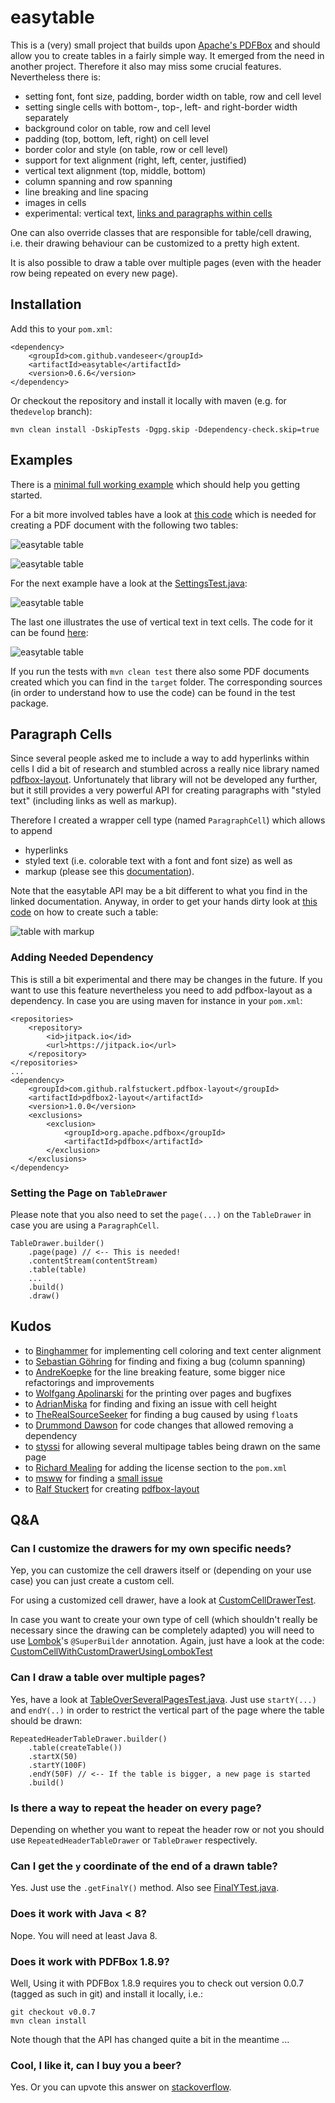 # easytable

This is a (very) small project that builds upon
[Apache's PDFBox](http://pdfbox.apache.org) and should allow you
to create tables in a fairly simple way.
It emerged from the need in another project. Therefore it also may miss some
crucial features. Nevertheless there is:

*   setting font, font size, padding, border width on table, row and cell level
*   setting single cells with bottom-, top-, left- and right-border width separately
*   background color on table, row and cell level
*   padding (top, bottom, left, right) on cell level
*   border color and style (on table, row or cell level)
*   support for text alignment (right, left, center, justified)
*   vertical text alignment (top, middle, bottom)
*   column spanning and row spanning 
*   line breaking and line spacing
*   images in cells
*   experimental: vertical text, [links and paragraphs within cells](#paragraph-cells)

One can also override classes that are responsible for table/cell drawing, i.e. 
their drawing behaviour can be customized to a pretty high extent.

It is also possible to draw a table over multiple pages (even with the 
header row being repeated on every new page).

## Installation

Add this to your `pom.xml`:

    <dependency>
        <groupId>com.github.vandeseer</groupId>
        <artifactId>easytable</artifactId>
        <version>0.6.6</version>
    </dependency>

Or checkout the repository and install it locally with maven (e.g. for the`develop` branch):

    mvn clean install -DskipTests -Dgpg.skip -Ddependency-check.skip=true

## Examples

There is a [minimal full working example](src/test/java/org/vandeseer/MinimumWorkingExample.java) 
which should help you getting started.  

For a bit more involved tables have a look at [this code](src/test/java/org/vandeseer/integrationtest/ExcelLikeExampleTest.java) 
which is needed for creating a PDF document with the following two tables:

![easytable table](doc/example.png)

![easytable table](doc/example2.png)

For the next example have a look at the [SettingsTest.java](src/test/java/org/vandeseer/integrationtest/settings/SettingsTest.java):

![easytable table](doc/example3.png)

The last one illustrates the use of vertical text in text cells. The code for 
it can be found [here](src/test/java/org/vandeseer/integrationtest/VerticalTextCellTest.java):

![easytable table](doc/example4.png)

If you run the tests with `mvn clean test` there also some PDF documents created which you can find in the `target` folder.
The corresponding sources (in order to understand how to use the code) can be found in the test package.

## Paragraph Cells

Since several people asked me to include a way to add hyperlinks within cells I did a bit of research
and stumbled across a really nice library named [pdfbox-layout](https://github.com/ralfstuckert/pdfbox-layout). 
Unfortunately that library will not be developed 
any further, but it still provides a very powerful API for creating paragraphs with "styled text" (including links
as well as markup). 

Therefore I created a wrapper cell type (named `ParagraphCell`) which allows to append
- hyperlinks
- styled text (i.e. colorable text with a font and font size) as well as
- markup (please see this [documentation](https://github.com/ralfstuckert/pdfbox-layout/wiki/Markup)).

Note that the easytable API may be a bit different to what you find in the linked documentation.
Anyway, in order to get your hands dirty look at [this code](src/test/java/org/vandeseer/integrationtest/ParagraphCellTest.java) 
on how to create such a table: 

![table with markup](doc/example_paragraph_cell.png)

### Adding Needed Dependency

This is still a bit experimental and there may be changes in the future. 
If you want to use this feature nevertheless you need to add pdfbox-layout as a dependency. 
In case you are using maven for instance in your `pom.xml`:

    <repositories>
        <repository>
            <id>jitpack.io</id>
            <url>https://jitpack.io</url>
        </repository>
    </repositories>
    ...
    <dependency>
        <groupId>com.github.ralfstuckert.pdfbox-layout</groupId>
        <artifactId>pdfbox2-layout</artifactId>
        <version>1.0.0</version>
        <exclusions>
            <exclusion>
                <groupId>org.apache.pdfbox</groupId>
                <artifactId>pdfbox</artifactId>
            </exclusion>
        </exclusions>
    </dependency>

### Setting the Page on `TableDrawer`

Please note that you also need to set the `page(...)` on the `TableDrawer` in case you 
are using a `ParagraphCell`.

    TableDrawer.builder()
        .page(page) // <-- This is needed!
        .contentStream(contentStream)
        .table(table)
        ...
        .build()
        .draw()

## Kudos

*   to [Binghammer](https://github.com/Binghammer) for implementing cell coloring and text center alignment
*   to [Sebastian Göhring](https://github.com/TheSilentHorizon) for finding and fixing a bug (column spanning)
*   to [AndreKoepke](https://github.com/AndreKoepke) for the line breaking feature, some bigger nice refactorings and 
improvements
*   to [Wolfgang Apolinarski](https://github.com/wapolinar) for the printing over pages and bugfixes
*   to [AdrianMiska](https://github.com/AdrianMiska) for finding and fixing an issue with cell height
*   to [TheRealSourceSeeker](https://github.com/TheRealSourceSeeker) for finding a bug caused by using `float`s
*   to [Drummond Dawson](https://github.com/drumonii) for code changes that allowed removing a dependency
*   to [styssi](https://github.com/styssi) for allowing several multipage tables being drawn on the same page
*   to [Richard Mealing](https://github.com/mealingr) for adding the license section to the `pom.xml`
*   to [msww](https://github.com/msww) for finding a [small issue](https://github.com/vandeseer/easytable/issues/85)
*   to [Ralf Stuckert](https://github.com/ralfstuckert) for creating [pdfbox-layout](https://github.com/ralfstuckert/pdfbox-layout)

## Q&A

### Can I customize the drawers for my own specific needs?

Yep, you can customize the cell drawers itself or (depending on your use case)
you can just create a custom cell. 

For using a customized cell drawer, have a look at 
[CustomCellDrawerTest](src/test/java/org/vandeseer/integrationtest/custom/CustomCellDrawerTest.java).

In case you want to create your own type of cell (which shouldn't really be necessary since the 
drawing can be completely adapted) you will need to use [Lombok](https://projectlombok.org/)'s `@SuperBuilder`
annotation. Again, just have a look at the code: 
[CustomCellWithCustomDrawerUsingLombokTest](src/test/java/org/vandeseer/integrationtest/custom/CustomCellWithCustomDrawerUsingLombokTest.java)

### Can I draw a table over multiple pages?

Yes, have a look at [TableOverSeveralPagesTest.java](src/test/java/org/vandeseer/integrationtest/TableOverSeveralPagesTest.java).
Just use `startY(...)`  and `endY(..)` in order to restrict the vertical part of the page 
where the table should be drawn: 

    RepeatedHeaderTableDrawer.builder()
        .table(createTable())
        .startX(50)
        .startY(100F)
        .endY(50F) // <-- If the table is bigger, a new page is started
        .build()

### Is there a way to repeat the header on every page?

Depending on whether you want to repeat the header row or not you 
should use `RepeatedHeaderTableDrawer` or `TableDrawer` respectively.

### Can I get the `y` coordinate of the end of a drawn table?

Yes. Just use the `.getFinalY()` method. Also see [FinalYTest.java](src/test/java/org/vandeseer/integrationtest/FinalYTest.java).

### Does it work with Java < 8?

Nope. You will need at least Java 8.

### Does it work with PDFBox 1.8.9?

Well, Using it with PDFBox 1.8.9 requires you to check out version
0.0.7 (tagged as such in git) and install it locally, i.e.:

    git checkout v0.0.7
    mvn clean install

Note though that the API has changed quite a bit in the meantime ...

### Cool, I like it, can I buy you a beer?

Yes. Or you can upvote this answer on [stackoverflow](https://stackoverflow.com/questions/28059563/how-to-create-table-using-apache-pdfbox/42612456#42612456).

